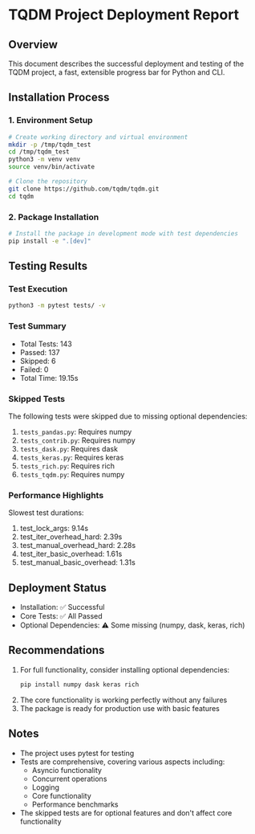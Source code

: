 # TQDM Project Deployment Report

## Overview
This document describes the successful deployment and testing of the TQDM project, a fast, extensible progress bar for Python and CLI.

## Installation Process

### 1. Environment Setup
```bash
# Create working directory and virtual environment
mkdir -p /tmp/tqdm_test
cd /tmp/tqdm_test
python3 -m venv venv
source venv/bin/activate

# Clone the repository
git clone https://github.com/tqdm/tqdm.git
cd tqdm
```

### 2. Package Installation
```bash
# Install the package in development mode with test dependencies
pip install -e ".[dev]"
```

## Testing Results

### Test Execution
```bash
python3 -m pytest tests/ -v
```

### Test Summary
- Total Tests: 143
- Passed: 137
- Skipped: 6
- Failed: 0
- Total Time: 19.15s

### Skipped Tests
The following tests were skipped due to missing optional dependencies:
1. `tests_pandas.py`: Requires numpy
2. `tests_contrib.py`: Requires numpy
3. `tests_dask.py`: Requires dask
4. `tests_keras.py`: Requires keras
5. `tests_rich.py`: Requires rich
6. `tests_tqdm.py`: Requires numpy

### Performance Highlights
Slowest test durations:
1. test_lock_args: 9.14s
2. test_iter_overhead_hard: 2.39s
3. test_manual_overhead_hard: 2.28s
4. test_iter_basic_overhead: 1.61s
5. test_manual_basic_overhead: 1.31s

## Deployment Status
- Installation: ✅ Successful
- Core Tests: ✅ All Passed
- Optional Dependencies: ⚠️ Some missing (numpy, dask, keras, rich)

## Recommendations
1. For full functionality, consider installing optional dependencies:
   ```bash
   pip install numpy dask keras rich
   ```
2. The core functionality is working perfectly without any failures
3. The package is ready for production use with basic features

## Notes
- The project uses pytest for testing
- Tests are comprehensive, covering various aspects including:
  - Asyncio functionality
  - Concurrent operations
  - Logging
  - Core functionality
  - Performance benchmarks
- The skipped tests are for optional features and don't affect core functionality